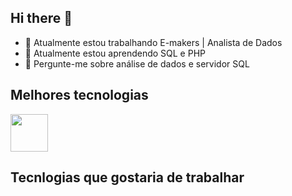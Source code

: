 ## Hi there 👋

- 🔭 Atualmente estou trabalhando E-makers | Analista de Dados
- 🌱 Atualmente estou aprendendo SQL e PHP
- 💬 Pergunte-me sobre análise de dados e servidor SQL

## Melhores tecnologias

<div>
   <img src="https://cdn.jsdelivr.net/gh/devicons/devicon@latest/icons/mysql/mysql-original-wordmark.svg" width = "60"/>        
</div>

## Tecnlogias que gostaria de trabalhar
